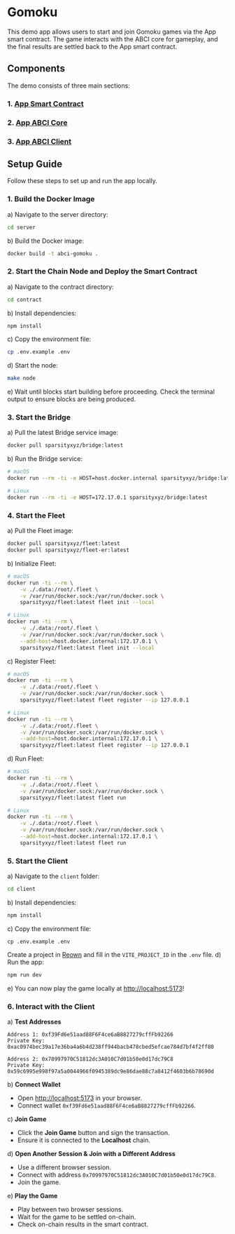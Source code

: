 # Gomoku

This demo app allows users to start and join Gomoku games via the App smart contract. The game interacts with the ABCI core for gameplay, and the final results are settled back to the App smart contract.

## Components

The demo consists of three main sections:

### 1. [App Smart Contract](./contract)  
### 2. [App ABCI Core](./server)  
### 3. [App ABCI Client](./client)  

## Setup Guide
Follow these steps to set up and run the app locally.

### 1. Build the Docker Image
   a) Navigate to the server directory:
   ```bash
   cd server
   ```
   b) Build the Docker image:
   ```bash
   docker build -t abci-gomoku .
   ```

### 2. Start the Chain Node and Deploy the Smart Contract  
   a) Navigate to the contract directory:
   ```bash
   cd contract
   ```
   b) Install dependencies:
   ```bash
   npm install
   ```
   c) Copy the environment file:
   ```bash
   cp .env.example .env
   ```
   d) Start the node:
   ```bash
   make node
   ```
   e) Wait until blocks start building before proceeding. Check the terminal output to ensure blocks are being produced.

### 3. Start the Bridge  
   a) Pull the latest Bridge service image:
   ```bash
   docker pull sparsityxyz/bridge:latest
   ```
   b) Run the Bridge service:
   ```bash
   # macOS
   docker run --rm -ti -e HOST=host.docker.internal sparsityxyz/bridge:latest

   # Linux
   docker run --rm -ti -e HOST=172.17.0.1 sparsityxyz/bridge:latest
   ```

### 4. Start the Fleet  
   a) Pull the Fleet image:
   ```bash
   docker pull sparsityxyz/fleet:latest
   docker pull sparsityxyz/fleet-er:latest
   ```
   b) Initialize Fleet:
   ```bash
   # macOS
   docker run -ti --rm \
       -v ./.data:/root/.fleet \
       -v /var/run/docker.sock:/var/run/docker.sock \
       sparsityxyz/fleet:latest fleet init --local

   # Linux
   docker run -ti --rm \
       -v ./.data:/root/.fleet \
       -v /var/run/docker.sock:/var/run/docker.sock \
       --add-host=host.docker.internal:172.17.0.1 \
       sparsityxyz/fleet:latest fleet init --local
   ```
   c) Register Fleet:
   ```bash
   # macOS
   docker run -ti --rm \
       -v ./.data:/root/.fleet \
       -v /var/run/docker.sock:/var/run/docker.sock \
       sparsityxyz/fleet:latest fleet register --ip 127.0.0.1

   # Linux
   docker run -ti --rm \
       -v ./.data:/root/.fleet \
       -v /var/run/docker.sock:/var/run/docker.sock \
       --add-host=host.docker.internal:172.17.0.1 \
       sparsityxyz/fleet:latest fleet register --ip 127.0.0.1
   ```
   d) Run Fleet:
   ```bash
   # macOS
   docker run -ti --rm \
       -v ./.data:/root/.fleet \
       -v /var/run/docker.sock:/var/run/docker.sock \
       sparsityxyz/fleet:latest fleet run 

   # Linux
   docker run -ti --rm \
       -v ./.data:/root/.fleet \
       -v /var/run/docker.sock:/var/run/docker.sock \
       --add-host=host.docker.internal:172.17.0.1 \
       sparsityxyz/fleet:latest fleet run  
   ```

### 5. Start the Client  
   a) Navigate to the `client` folder:
   ```bash
   cd client
   ```
   b) Install dependencies:
   ```bash
   npm install
   ```
   c) Copy the environment file:
   ```
   cp .env.example .env
   ```
   Create a project in [Reown](https://reown.com/blog/how-to-get-started-with-appkit) and fill in the `VITE_PROJECT_ID` in the `.env` file.
   d) Run the app:
   ```bash 
   npm run dev
   ```
   e) You can now play the game locally at [http://localhost:5173](http://localhost:5173)!

### 6. Interact with the Client  
   a) **Test Addresses**
   ```
   Address 1: 0xf39Fd6e51aad88F6F4ce6aB8827279cffFb92266
   Private Key: 0xac0974bec39a17e36ba4a6b4d238ff944bacb478cbed5efcae784d7bf4f2ff80

   Address 2: 0x70997970C51812dc3A010C7d01b50e0d17dc79C8
   Private Key: 0x59c6995e998f97a5a0044966f0945389dc9e86dae88c7a8412f4603b6b78690d
   ```
   b) **Connect Wallet**
   - Open [http://localhost:5173](http://localhost:5173) in your browser.
   - Connect wallet `0xf39Fd6e51aad88F6F4ce6aB8827279cffFb92266`.
   
   c) **Join Game**
   - Click the **Join Game** button and sign the transaction.
   - Ensure it is connected to the **Localhost** chain.

   d) **Open Another Session & Join with a Different Address**
   - Use a different browser session.
   - Connect with address `0x70997970C51812dc3A010C7d01b50e0d17dc79C8`.
   - Join the game.

   e) **Play the Game**
   - Play between two browser sessions.
   - Wait for the game to be settled on-chain.
   - Check on-chain results in the smart contract. 

